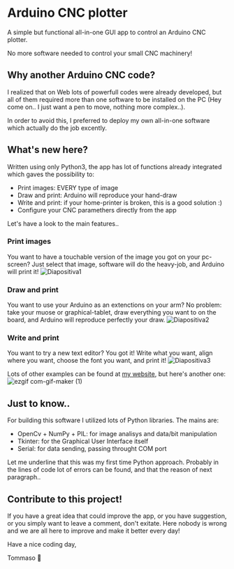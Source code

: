 # Arduino CNC plotter
A simple but functional all-in-one GUI app to control an Arduino CNC plotter.

No more software needed to control your small CNC machinery!

## Why another Arduino CNC code?
I realized that on Web lots of powerfull codes were already developed, but all of them required more than
one software to be installed on the PC (Hey come on.. I just want a pen to move, nothing more complex..).

In order to avoid this, I preferred to deploy my own all-in-one software which actually do the job excently.

## What's new here?
Written using only Python3, the app has lot of functions already integrated which gaves the possibility to:
- Print images: EVERY type of image
- Draw and print: Arduino will reproduce your hand-draw
- Write and print: if your home-printer is broken, this is a good solution :)
- Configure your CNC paramethers directly from the app

Let's have a look to the main features..

### Print images
You want to have a touchable version of the image you got on your pc-screen? Just select that image, software will do the heavy-job, and Arduino will print it!
![Diapositiva1](https://user-images.githubusercontent.com/67842431/112901009-7ed89b00-90e4-11eb-9bce-507d8b955f59.JPG)
### Draw and print
You want to use your Arduino as an extenctions on your arm? No problem: take your muose or graphical-tablet, draw everything you want to on the board, and Arduino will reproduce 
perfectly your draw.
![Diapositiva2](https://user-images.githubusercontent.com/67842431/112901031-85ffa900-90e4-11eb-9e9a-b115e5ae4712.JPG)
### Write and print
You want to try a new text editor? You got it! Write what you want, align where you want, choose the font you want, and print it!
![Diapositiva3](https://user-images.githubusercontent.com/67842431/112901058-8ef07a80-90e4-11eb-9bdf-130b3657517f.JPG)

Lots of other examples can be found at [my website](http://bocchio.altervista.org/Arduino_printer/index.html), but here's another one:
![ezgif com-gif-maker (1)](https://user-images.githubusercontent.com/67842431/112901097-9adc3c80-90e4-11eb-9527-207a1e6a146d.gif)

## Just to know..
For building this software I utilized lots of Python libraries. The mains are:
- OpenCv + NumPy + PIL: for image analisys and data/bit manipulation
- Tkinter: for the Graphical User Interface itself
- Serial: for data sending, passing throught COM port

Let me underline that this was my first time Python approach. Probably in the lines of code lot of errors can be found, and that the reason of next paragraph..

## Contribute to this project!
If you have a great idea that could improve the app, or you have suggestion, or you simply want to leave a comment, don't exitate. Here nobody is wrong and we are all here to
improve and make it better every day!

Have a nice coding day,

Tommaso :panda_face:

